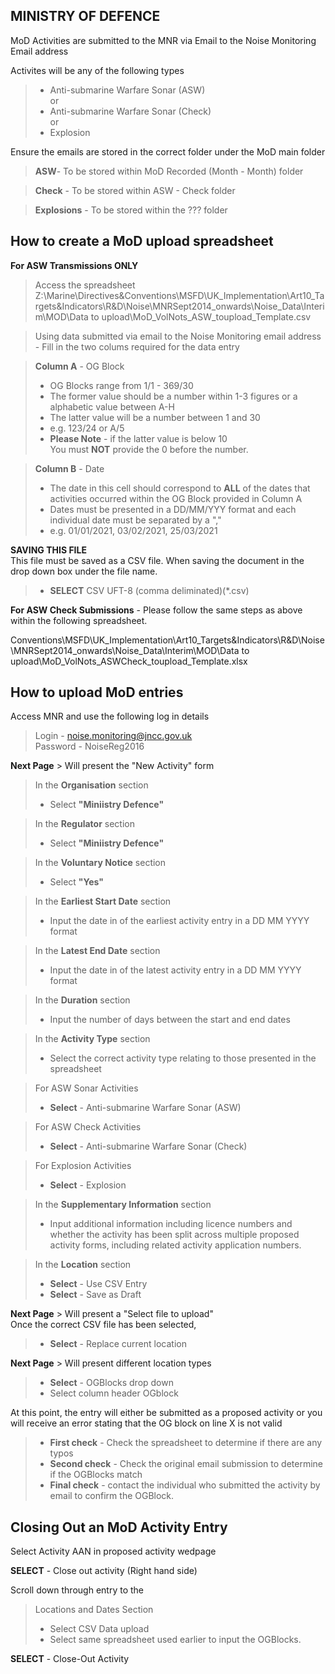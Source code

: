 **MINISTRY OF DEFENCE**
-------------------

MoD Activities are submitted to the MNR via Email to the Noise Monitoring Email address

Activites will be any of the following types
> - Anti-submarine Warfare Sonar (ASW)  
> or  
> - Anti-submarine Warfare Sonar (Check)  
> or  
> - Explosion  

Ensure the emails are stored in the correct folder under the MoD main folder
> **ASW**- To be stored within MoD Recorded (Month - Month) folder 

> **Check** - To be stored within ASW - Check folder
 
> **Explosions** - To be stored within the ??? folder

**How to create a MoD upload spreadsheet**
------------------------------------------

**For ASW Transmissions ONLY**  

>Access the spreadsheet
Z:\Marine\Directives&Conventions\MSFD\UK_Implementation\Art10_Targets&Indicators\R&D\Noise\MNRSept2014_onwards\Noise_Data\Interim\MOD\Data to upload\MoD_VolNots_ASW_toupload_Template.csv

> Using data submitted via email to the Noise Monitoring email address - Fill in the two colums required for the data entry

> **Column A** - OG Block  
>- OG Blocks range from 1/1 - 369/30  
>- The former value should be a number within 1-3 figures or a alphabetic value between A-H  
>- The latter value will be a number between 1 and 30
>- e.g. 123/24 or A/5
>- **Please Note** - if the latter value is below 10   
You must **NOT** provide the 0 before the number.


> **Column B** - Date  
>- The date in this cell should correspond to **ALL** of the dates that activities occurred within the OG Block provided in Column A
>- Dates must be presented in a DD/MM/YYY format and each individual date must be separated by a ","
>- e.g. 01/01/2021, 03/02/2021, 25/03/2021

**SAVING THIS FILE**  
This file must be saved as a CSV file.
When saving the document in the drop down box under the file name.
>- **SELECT** CSV UFT-8 (comma deliminated)(*.csv)

**For ASW Check Submissions** - Please follow the same steps as above within the following spreadsheet.

Conventions\MSFD\UK_Implementation\Art10_Targets&Indicators\R&D\Noise\MNRSept2014_onwards\Noise_Data\Interim\MOD\Data to upload\MoD_VolNots_ASWCheck_toupload_Template.xlsx

**How to upload MoD entries**
-----------------------------

Access MNR and use the following log in details
>Login - noise.monitoring@jncc.gov.uk  
>Password - NoiseReg2016

**Next Page** > Will present the "New Activity" form

> In the **Organisation** section  
> - Select **"Miniistry Defence"**

> In the **Regulator** section  
> - Select **"Miniistry Defence"**

> In the **Voluntary Notice** section  
> - Select **"Yes"**

> In the **Earliest Start Date** section  
> - Input the date in of the earliest activity entry in a DD MM YYYY format

> In the **Latest End Date** section  
> - Input the date in of the latest activity entry in a DD MM YYYY format

> In the **Duration** section  
> - Input the number of days between the start and end dates

> In the **Activity Type** section  
> - Select the correct activity type relating to those presented in the spreadsheet  

> For ASW Sonar Activities
> - **Select** - Anti-submarine Warfare Sonar (ASW)  

> For ASW Check Activities
> - **Select** - Anti-submarine Warfare Sonar (Check)  

> For Explosion Activities 
> - **Select** - Explosion 

> In the **Supplementary Information** section  
> - Input additional information including licence numbers and whether the activity has been split across multiple proposed activity forms, including related activity application numbers.

> In the **Location** section 
> - **Select** - Use CSV Entry  
> - **Select** - Save as Draft

**Next Page** > Will present a "Select file to upload"  
Once the correct CSV file has been selected, 
> - **Select** - Replace current location

**Next Page** > Will present different location types
> - **Select** - OGBlocks drop down
> - Select column header OGblock

At this point, the entry will either be submitted as a proposed activity or you will receive an error stating that the OG block on line X is not valid  
> - **First check** - Check the spreadsheet to determine if there are any typos
> - **Second check** - Check the original email submission to determine if the OGBlocks match
> - **Final check** - contact the individual who submitted the activity by email to confirm the OGBlock.

Closing Out an MoD Activity Entry
------------------------

Select Activity AAN in proposed activity wedpage

**SELECT** - Close out activity (Right hand side)

Scroll down through entry to the 
> Locations and Dates Section
> - Select CSV Data upload
> - Select same spreadsheet used earlier to input the OGBlocks.

**SELECT** - Close-Out Activity